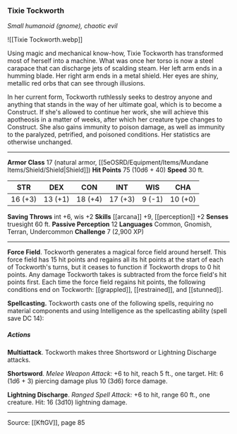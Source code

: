 ### Tixie Tockworth
_Small humanoid (gnome), chaotic evil_

![[Tixie Tockworth.webp]]

Using magic and mechanical know-how, Tixie Tockworth has transformed most of herself into a machine. What was once her torso is now a steel carapace that can discharge jets of scalding steam. Her left arm ends in a humming blade. Her right arm ends in a metal shield. Her eyes are shiny, metallic red orbs that can see through illusions.

In her current form, Tockworth ruthlessly seeks to destroy anyone and anything that stands in the way of her ultimate goal, which is to become a Construct. If she's allowed to continue her work, she will achieve this apotheosis in a matter of weeks, after which her creature type changes to Construct. She also gains immunity to poison damage, as well as immunity to the paralyzed, petrified, and poisoned conditions. Her statistics are otherwise unchanged.




---

**Armor Class** 17 (natural armor, [[5eOSRD/Equipment/Items/Mundane Items/Shield/Shield|Shield]])
**Hit Points** 75 (10d6 + 40)
**Speed** 30 ft.

| STR     | DEX     | CON     | INT     | WIS     | CHA     |
|---------|---------|---------|---------|---------|---------|
| 16 (+3) | 13 (+1) | 18 (+4) | 17 (+3) | 9 (-1) | 10 (+0) |

**Saving Throws** int +6, wis +2
**Skills** [[arcana]] +9, [[perception]] +2
**Senses** truesight 60 ft.
**Passive Perception** 12
**Languages** Common, Gnomish, Terran, Undercommon
**Challenge** 7 (2,900 XP)

---

**Force Field**. Tockworth generates a magical force field around herself. This force field has 15 hit points and regains all its hit points at the start of each of Tockworth's turns, but it ceases to function if Tockworth drops to 0 hit points. Any damage Tockworth takes is subtracted from the force field's hit points first. Each time the force field regains hit points, the following conditions end on Tockworth: [[grappled]], [[restrained]], and [[stunned]].

**Spellcasting.** Tockworth casts one of the following spells, requiring no material components and using Intelligence as the spellcasting ability (spell save DC 14):

##### Actions
**Multiattack**. Tockworth makes three Shortsword or Lightning Discharge attacks.

**Shortsword**. _Melee Weapon Attack:_ +6 to hit, reach 5 ft., one target. Hit: 6 (1d6 + 3) piercing damage plus 10 (3d6) force damage.

**Lightning Discharge**. _Ranged Spell Attack:_ +6 to hit, range 60 ft., one creature. Hit: 16 (3d10) lightning damage.


---

Source: [[KftGV]], page 85